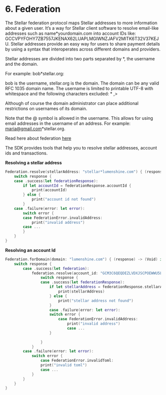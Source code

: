 # 6. Federation


The Stellar federation protocol maps Stellar addresses to more information about a given user. It’s a way for Stellar client software to resolve email-like addresses such as name*yourdomain.com into account IDs like: GCCVPYFOHY7ZB7557JKENAX62LUAPLMGIWNZJAFV2MITK6T32V37KEJU. Stellar addresses provide an easy way for users to share payment details by using a syntax that interoperates across different domains and providers.

Stellar addresses are divided into two parts separated by *, the username and the domain.

For example: bob*stellar.org:

bob is the username, stellar.org is the domain. The domain can be any valid RFC 1035 domain name. The username is limited to printable UTF-8 with whitespace and the following characters excluded: * ,> 

Although of course the domain administrator can place additional restrictions on usernames of its domain.

Note that the @ symbol is allowed in the username. This allows for using email addresses in the username of an address. For example: maria@gmail.com*stellar.org.


Read here about federation [here](https://github.com/stellar/stellar-protocol/blob/master/ecosystem/sep-0002.md) 

The SDK provides tools that help you to resolve stellar addresses, account ids and transactions.

**Resolving a stellar address**


```swift
Federation.resolve(stellarAddress: "stellar*lumenshine.com") { (response) -> (Void) in
    switch response {
    case .success(let federationResponse):
        if let accountId = federationResponse.accountId {
            print(accountId)
        } else {
            print("account id not found")
        }
    case .failure(error: let error):
        switch error {
        case FederationError.invalidAddress:
            print("invalid address")
        case ...
        }
    }        
}
```

**Resolving an account Id**

```swift
Federation.forDomain(domain: "lumenshine.com") { (response) -> (Void) in
    switch response {
        case .success(let federation):
            federation.resolve(account_id: "GCM3C6QEQDEZLVDXJSCPOEWWU5LRBVOKQP4PIZLRAW444HKS67M2FFFR") { (response) -> (Void) in
                switch response {
                case .success(let federationResponse):
                    if let stellarAddress = federationResponse.stellarAddress {
                        print(stellarAddress)
                    } else {
                        print("stellar address not found")
                    }
                    case .failure(error: let error):
                    switch error {
                        case FederationError.invalidAddress:
                            print("invalid address")
                            case ...
                    }
                        
                }
            }
        case .failure(error: let error):
            switch error {
                case FederationError.invalidToml:
                print("invalid toml")
                case ...
            }
        }
    }
}
```
